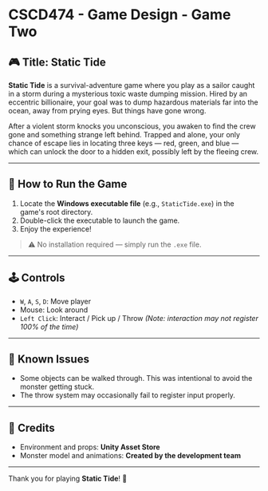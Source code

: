 # CSCD474 - Game Design - Game Two

## 🎮 Title: Static Tide

**Static Tide** is a survival-adventure game where you play as a sailor caught in a storm during a mysterious toxic waste dumping mission. Hired by an eccentric billionaire, your goal was to dump hazardous materials far into the ocean, away from prying eyes. But things have gone wrong.

After a violent storm knocks you unconscious, you awaken to find the crew gone and something strange left behind. Trapped and alone, your only chance of escape lies in locating three keys — red, green, and blue — which can unlock the door to a hidden exit, possibly left by the fleeing crew.

---

## 🚀 How to Run the Game

1. Locate the **Windows executable file** (e.g., `StaticTide.exe`) in the game's root directory.
2. Double-click the executable to launch the game.
3. Enjoy the experience!

> ⚠️ No installation required — simply run the `.exe` file.

---

## 🕹️ Controls

- `W`, `A`, `S`, `D`: Move player  
- Mouse: Look around  
- `Left Click`: Interact / Pick up / Throw *(Note: interaction may not register 100% of the time)*

---

## 🐞 Known Issues

- Some objects can be walked through. This was intentional to avoid the monster getting stuck.
- The throw system may occasionally fail to register input properly.

---

## 👥 Credits

- Environment and props: **Unity Asset Store**
- Monster model and animations: **Created by the development team**

---

Thank you for playing **Static Tide**! 🌊
